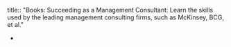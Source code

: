 title:: "Books: Succeeding as a Management Consultant: Learn the skills used by the leading management consulting firms, such as McKinsey, BCG, et al."

-